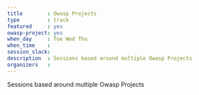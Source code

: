 ```yaml
---
title        : Owasp Projects
type         : track
featured     : yes
owasp-project: yes
when_day     : Tue Wed Thu
when_time    :
session_slack:
description  : Sessions based around multiple Owasp Projects
organizers   :
---
```


Sessions based around multiple Owasp Projects
